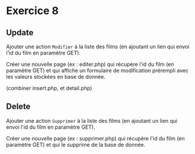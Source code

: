 # Exercice 8


## Update
Ajouter une action `Modifier` à la liste des films (en ajoutant un lien qui envoi l'id du film en paramètre GET).

Créer une nouvelle page (ex : editer.php) qui récupère l'id du film (en paramètre GET) et qui affiche un formulaire de modification prérempli avec les valeurs stockées en base de donnée.

(combiner insert.php, et detail.php)



## Delete
Ajouter une action `Supprimer` à la liste des films (en ajoutant un lien qui envoi l'id du film en paramètre GET).

Créer une nouvelle page (ex : supprimer.php) qui récupère l'id du film (en paramètre GET) et qui le supprime de la base de donnée.